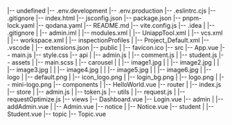 |-- undefined
    |-- .env.development
    |-- .env.production
    |-- .eslintrc.cjs
    |-- .gitignore
    |-- index.html
    |-- jsconfig.json
    |-- package.json
    |-- pnpm-lock.yaml
    |-- qodana.yaml
    |-- README.md
    |-- vite.config.js
    |-- .idea
    |   |-- .gitignore
    |   |-- admin.iml
    |   |-- modules.xml
    |   |-- UniappTool.xml
    |   |-- vcs.xml
    |   |-- workspace.xml
    |   |-- inspectionProfiles
    |       |-- Project_Default.xml
    |-- .vscode
    |   |-- extensions.json
    |-- public
    |   |-- favicon.ico
    |-- src
        |-- App.vue
        |-- main.js
        |-- style.css
        |-- api
        |   |-- admin.js
        |   |-- comment.js
        |   |-- student.js
        |-- assets
        |   |-- main.scss
        |   |-- carousel
        |   |   |-- image1.jpg
        |   |   |-- image2.jpg
        |   |   |-- image3.jpg
        |   |   |-- image4.jpg
        |   |   |-- image5.jpg
        |   |   |-- image6.jpg
        |   |-- logo
        |       |-- default.png
        |       |-- icon_logo.png
        |       |-- login_bg.png
        |       |-- logo.png
        |       |-- mini-logo.png
        |-- components
        |   |-- HelloWorld.vue
        |-- router
        |   |-- index.js
        |-- store
        |   |-- admin.js
        |   |-- token.js
        |-- utils
        |   |-- request.js
        |   |-- requestOptimize.js
        |-- views
            |-- Dashboard.vue
            |-- Login.vue
            |-- admin
            |   |-- addAdmin.vue
            |   |-- Admin.vue
            |-- notice
            |   |-- Notice.vue
            |-- student
            |   |-- Student.vue
            |-- topic
                |-- Topic.vue

